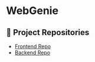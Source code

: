 # WebGenie

## 🔗 Project Repositories

- [Frontend Repo](https://github.com/om151/WebGenie_Frontend)
- [Backend Repo](https://github.com/om151/WebGenie_Backend)
